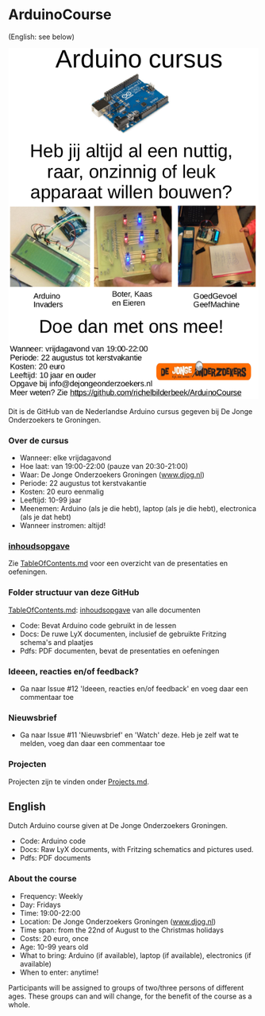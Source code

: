 # ArduinoCourse

(English: see below)

![Poster](Misc/Poster2014September.png)


Dit is de GitHub van de Nederlandse Arduino cursus gegeven bij De Jonge Onderzoekers te Groningen.

### Over de cursus
 * Wanneer: elke vrijdagavond 
 * Hoe laat: van 19:00-22:00 (pauze van 20:30-21:00)
 * Waar: De Jonge Onderzoekers Groningen (www.djog.nl)
 * Periode: 22 augustus tot kerstvakantie
 * Kosten: 20 euro eenmalig
 * Leeftijd: 10-99 jaar
 * Meenemen: Arduino (als je die hebt), laptop (als je die hebt), electronica (als je dat hebt)
 * Wanneer instromen: altijd!

### [inhoudsopgave](TableOfContents.md)
Zie [TableOfContents.md](TableOfContents.md) voor een overzicht van de presentaties en oefeningen.

### Folder structuur van deze GitHub

[TableOfContents.md](TableOfContents.md): [inhoudsopgave](TableOfContents.md) van alle documenten
 * Code: Bevat Arduino code gebruikt in de lessen
 * Docs: De ruwe LyX documenten, inclusief de gebruikte Fritzing schema's and plaatjes
 * Pdfs: PDF documenten, bevat de presentaties en oefeningen

### Ideeen, reacties en/of feedback?
 * Ga naar Issue #12 'Ideeen, reacties en/of feedback' en voeg daar een commentaar toe

### Nieuwsbrief
 * Ga naar Issue #11 'Nieuwsbrief' en 'Watch' deze. Heb je zelf wat te melden, voeg dan daar een commentaar toe

### Projecten

Projecten zijn te vinden onder [Projects.md](Projects.md).

## English

Dutch Arduino course given at De Jonge Onderzoekers Groningen.

* Code: Arduino code
* Docs: Raw LyX documents, with Fritzing schematics and pictures used. 
* Pdfs: PDF documents

### About the course

 * Frequency: Weekly
 * Day: Fridays
 * Time: 19:00-22:00 
 * Location: De Jonge Onderzoekers Groningen (www.djog.nl)
 * Time span: from the 22nd of August to the Christmas holidays
 * Costs: 20 euro, once
 * Age: 10-99 years old
 * What to bring: Arduino (if available), laptop (if available), electronics (if available)
 * When to enter: anytime!

Participants will be assigned to groups of two/three persons of different ages. These groups can and will change, for the benefit of the course as a whole.



